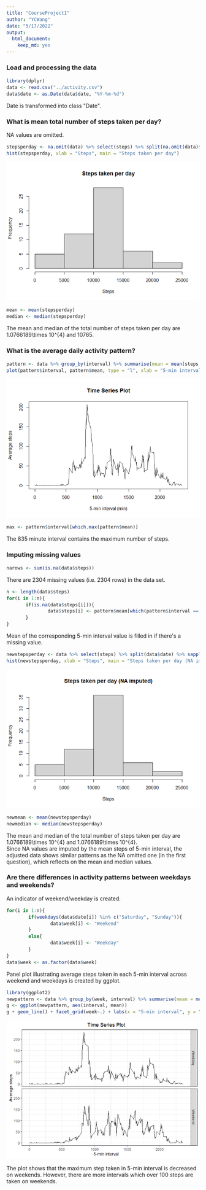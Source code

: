 ```yaml
---
title: "CourseProject1"
author: "YCWang"
date: "5/17/2022"
output: 
  html_document: 
    keep_md: yes
---
```



### Load and processing the data


```r
library(dplyr)
data <- read.csv("../activity.csv")
data$date <- as.Date(data$date, "%Y-%m-%d")
```

Date is transformed into class "Date".

### What is mean total number of steps taken per day?

NA values are omitted. 


```r
stepsperday <- na.omit(data) %>% select(steps) %>% split(na.omit(data)$date) %>% sapply(sum)
hist(stepsperday, xlab = "Steps", main = "Steps taken per day")
```

![](PA1_template_files/figure-html/unnamed-chunk-2-1.png)<!-- -->

```r
mean <- mean(stepsperday)
median <- median(stepsperday)
```

The mean and median of the total number of steps taken per day are 1.0766189\times 10^{4} and 10765.

### What is the average daily activity pattern?


```r
pattern <- data %>% group_by(interval) %>% summarise(mean = mean(steps, na.rm = TRUE))
plot(pattern$interval, pattern$mean, type = "l", xlab = "5-min interval (min)", ylab = "Average steps", main = "Time Series Plot")
```

![](PA1_template_files/figure-html/unnamed-chunk-3-1.png)<!-- -->

```r
max <- pattern$interval[which.max(pattern$mean)]
```

The 835 minute interval contains the maximum number of steps.

### Imputing missing values


```r
narows <- sum(is.na(data$steps))
```

There are 2304 missing values (i.e. 2304 rows) in the data set. 


```r
n <- length(data$steps)
for(i in 1:n){
       if(is.na(data$steps[i])){
               data$steps[i] <- pattern$mean[which(pattern$interval == data$interval[i])]
       } 
}
```

Mean of the corresponding 5-min interval value is filled in if there's a missing value.


```r
newstepsperday <- data %>% select(steps) %>% split(data$date) %>% sapply(sum)
hist(newstepsperday, xlab = "Steps", main = "Steps taken per day (NA imputed)")
```

![](PA1_template_files/figure-html/unnamed-chunk-6-1.png)<!-- -->

```r
newmean <- mean(newstepsperday)
newmedian <- median(newstepsperday)
```

The mean and median of the total number of steps taken per day are 1.0766189\times 10^{4} and 1.0766189\times 10^{4}.  
Since NA values are imputed by the mean steps of 5-min interval, the adjusted data shows similar patterns as the NA omitted one (in the first question), which reflects on the mean and median values.

### Are there differences in activity patterns between weekdays and weekends?

An indicator of weekend/weekday is created.


```r
for(i in 1:n){
        if(weekdays(data$date[i]) %in% c("Saturday", "Sunday")){
                data$week[i] <- "Weekend"
        }
        else{
                data$week[i] <- "Weekday"
        }
}
data$week <- as.factor(data$week)
```

Panel plot illustrating average steps taken in each 5-min interval across weekend and weekdays is created by ggplot.   


```r
library(ggplot2)
newpattern <- data %>% group_by(week, interval) %>% summarise(mean = mean(steps))
g <- ggplot(newpattern, aes(interval, mean))
g + geom_line() + facet_grid(week~.) + labs(x = "5-min interval", y = "Average steps", title = "Time Series Plot") + theme_bw() + theme(plot.title = element_text(hjust = 0.5))
```

![](PA1_template_files/figure-html/unnamed-chunk-8-1.png)<!-- -->

The plot shows that the maximum step taken in 5-min interval is decreased on weekends. However, there are more intervals which over 100 steps are taken on weekends. 
